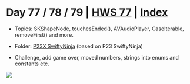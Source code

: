 # Day 77 / 78 / 79 | [HWS 77](https://www.hackingwithswift.com/100/77) | [Index](https://github.com/JulesMoorhouse/100DaysOfSwift/blob/master/README.md)

- Topics: SKShapeNode, touchesEnded(), AVAudioPlayer, CaseIterable, removeFirst() and more.

- Folder: [P23X SwiftyNinja](https://github.com/JulesMoorhouse/100DaysOfSwift/tree/master/P23X%20SwiftyNinja/SwiftyNinja) (based on P23 SwiftyNinja)

- Challenge, add game over, moved numbers, strings into enums and constants etc.

 <img src="../Images/day77-p23.gif">